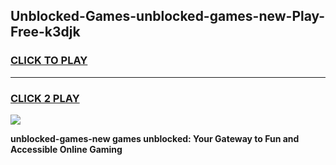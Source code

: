 
## Unblocked-Games-unblocked-games-new-Play-Free-k3djk
<h3>
<a href="https://premium76.site?title=unblocked-games-new&ref=15A">CLICK TO PLAY</a></h3>
<hr>

<h3>
<a href="https://premium76.site?title=unblocked-games-new&ref=15A">CLICK 2 PLAY</a>
  
</h3>

<a href="https://premium76.site?title=unblocked-games-new&ref=15A"><img src="https://clearcache.store/games.png"></a>


**unblocked-games-new games unblocked: Your Gateway to Fun and Accessible Online Gaming**
